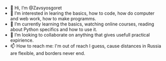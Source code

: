 - 👋 Hi, I’m @Zavsyosgoret
- 👀 I’m interested in learing the basics, how to code, how do computer and web work, how to make programms.
- 🌱 I’m currently learning the basics, watching online courses, reading about Python specifics and how to use it.
- 💞️ I’m looking to collaborate on anything that gives usefull practical expirience.
- 📫 How to reach me: I'm out of reach I guess, cause distances in Russia are flexible, and borders never end.
